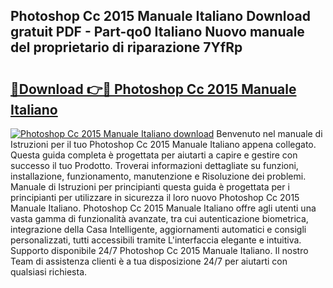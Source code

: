 ## Photoshop Cc 2015 Manuale Italiano Download gratuit PDF - Part-qo0 Italiano Nuovo manuale del proprietario di riparazione 7YfRp

# <h2><a href="http://dfgvwm1.blite.top/?on=Photoshop+Cc+2015+Manuale+Italiano">🔗Download 👉🔴 Photoshop Cc 2015 Manuale Italiano</a></h2>

[![Photoshop Cc 2015 Manuale Italiano download](https://i.imgur.com/lujVjoI.png)](http://dfgvwm1.blite.top/?on=Photoshop+Cc+2015+Manuale+Italiano)
Benvenuto nel manuale di Istruzioni per il tuo Photoshop Cc 2015 Manuale Italiano appena collegato. Questa guida completa è progettata per aiutarti a capire e gestire con successo il tuo Prodotto. Troverai informazioni dettagliate su funzioni, installazione, funzionamento, manutenzione e Risoluzione dei problemi. Manuale di Istruzioni per principianti questa guida è progettata per i principianti per utilizzare in sicurezza il loro nuovo Photoshop Cc 2015 Manuale Italiano. Photoshop Cc 2015 Manuale Italiano offre agli utenti una vasta gamma di funzionalità avanzate, tra cui autenticazione biometrica, integrazione della Casa Intelligente, aggiornamenti automatici e consigli personalizzati, tutti accessibili tramite L'interfaccia elegante e intuitiva. Supporto disponibile 24/7 Photoshop Cc 2015 Manuale Italiano. Il nostro Team di assistenza clienti è a tua disposizione 24/7 per aiutarti con qualsiasi richiesta.
